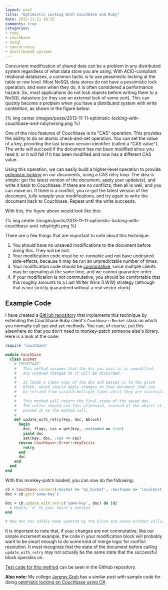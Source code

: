 ```yaml
---
layout: post
title: "Optimistic Locking With Couchbase and Ruby"
date: 2013-11-11 10:35
comments: true
categories:
- ruby
- couchbase
- nosql
- concurrency
- distributed systems
---
```


Concurrent modification of shared data can be a problem in any distributed system regardless of what data store you are using. With ACID-compliant relational databases, a common tactic is to use pessimistic locking at the table or row level. Most NoSQL data stores do not have a pessimistic lock operation, and even when they do, it is often considered a performance hazard. So, most applications do not lock objects before writing them to a NoSQL datastore (or they use an external lock of some sort). This can quickly become a problem when you have a distributed system with write contention, as shown in the figure below:

{% img center /images/posts/2013-11-11-optimistic-locking-with-couchbase-and-ruby/wrong.png %}

One of the nice features of Couchbase is its "CAS" operation. This provides the ability to do an atomic check-and-set operation. You can set the value of a key, providing the last known version identifier (called a "CAS value"). The write will succeed if the document has not been modified since you read it, or it will fail if it has been modified and now has a different CAS value.

Using this operation, we can easily build a higher-level operation to provide [optimistic locking](http://en.wikipedia.org/wiki/Optimistic_concurrency_control) on our documents, using a CAS retry loop. The idea is simple: get the latest version of the document, apply your update(s), and write it back to Couchbase. If there are no conflicts, then all is well, and you can move on. If there is a conflict, you _re-get_ the latest version of the document, _fully reapply_ your modifications, and try again to write the document back to Couchbase. Repeat until the write succeeds.

<!-- MORE -->

With this, the figure above would look like this:

{% img center /images/posts/2013-11-11-optimistic-locking-with-couchbase-and-ruby/right.png %}

There are a few things that are important to note about this technique.

1. You should have no unsaved modifications to the document before doing this. They will be lost.
2. Your modification code _must_ be re-runnable and not have undesired side-effects, because it may be run an unpredictable number of times.
3. Your modification code _should_ be [commutative](http://en.wikipedia.org/wiki/Commutative_property), since multiple clients may be operating at the same time, and we cannot guarantee order.
4. If your modification is not commutative, you should be comfortable that this roughly amounts to a Last Writer Wins (LWW) strategy (although that is not strictly guaranteed without a real vector clock).

## Example Code

I have created a [GitHub repository](https://github.com/scottwb/couchbase-optimistic-locking) that implements this technique by extending the Couchbase Ruby client's `Couchbase::Bucket` class on which you normally call `get` and `set` methods. You can, of course, put this elsewhere so that you don't need to monkey-patch someone else's library. Here is a look at the code:

``` ruby
require 'couchbase'

module Couchbase
  class Bucket
    # IMPORTANT:
    #   This method assumes that the doc you pass in is unmodified.
    #   Any unsaved changes to it will be discarded.
    #
    #   It loads a clean copy of the doc and passes it to the given
    #   block, which should apply changes to that document that can
    #   be retried from scratch multiple times until they are successful.
    #
    #   This method will return the final state of the saved doc.
    #   The caller should use this afterward, instead of the object it has
    #   passed in to the method call.
    #
    def update_with_retry(key, doc, &block)
      begin
        doc, flags, cas = get(key, :extended => true)
        yield doc
        set(key, doc, :cas => cas)
      rescue Couchbase::Error::KeyExists
        retry
      end
      doc
    end
  end
end
```

With this monkey-patch loaded, you can now do the following:

``` ruby
cb = Couchbase.connect(:bucket => 'my_bucket', :hostname => 'localhost')
doc = cb.get('some-key')

doc = cb.update_with_retry('some-key', doc) do |d|
  # Modify `d` to your heart's content
end

# Now doc has safely been updated by the block and saved without collision.
```

It is important to note that, if your changes are not commutative, like our simple increment example, the code in your modification block will probably want to be smart enough to do some kind of merge logic for conflict resolution. It must recognize that the state of the document before calling `update_with_retry` may not actually be the same state that the successful block operates on.

[Test code for this method](https://github.com/scottwb/couchbase-optimistic-locking/blob/master/spec/lib/couchbase_bucket_spec.rb) can be seen in the GitHub repository.

**Also note:** My college [Jeremy Groh](www.linkedin.com/in/jgroh9/) has a similar post with sample code for doing [optimistic locking on Couchbase using C#](http://www.ramsmusings.com/2013/06/11/optimistic-locking-with-couchbase/).
